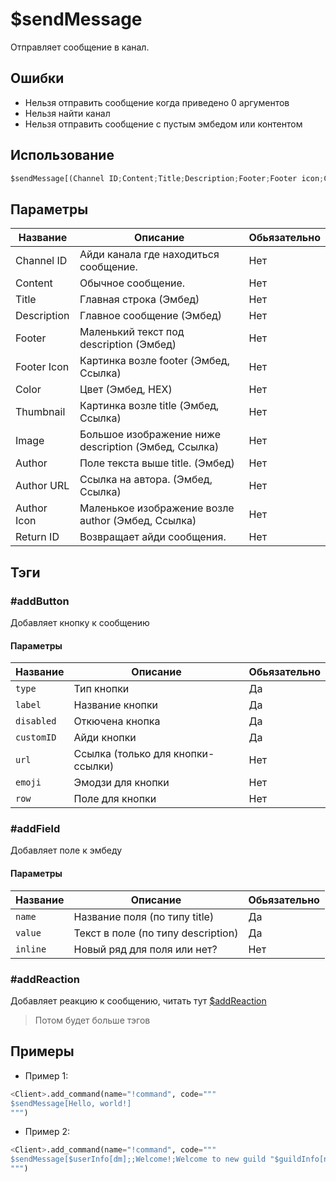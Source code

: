 # $sendMessage
Отправляет сообщение в канал.

## Ошибки
- Нельзя отправить сообщение когда приведено 0 аргументов
- Нельзя найти канал
- Нельзя отправить сообщение с пустым эмбедом или контентом

## Использование
```py
$sendMessage[(Channel ID;Content;Title;Description;Footer;Footer icon;Color;Thumbnail;Image;Author;Author URL;Author Icon;Return ID)]
```

## Параметры
| Название | Описание | Обьязательно |
| -------- | -------- | ------------ |
| Channel ID | Айди канала где находиться сообщение. | Нет |
| Content | Обычное сообщение. | Нет |
| Title | Главная строка (Эмбед) | Нет |
| Description | Главное сообщение (Эмбед) | Нет |
| Footer | Маленький текст под description (Эмбед) | Нет |
| Footer Icon | Картинка возле footer (Эмбед, Ссылка) | Нет |
| Color | Цвет (Эмбед, HEX) | Нет |
| Thumbnail | Картинка возле title (Эмбед, Ссылка) | Нет |
| Image | Большое изображение ниже description (Эмбед, Ссылка) | Нет |
| Author | Поле текста выше title. (Эмбед) | Нет |
| Author URL | Ссылка на автора. (Эмбед, Ссылка) | Нет |
| Author Icon | Маленькое изображение возле author (Эмбед, Ссылка) | Нет |
| Return ID | Возвращает айди сообщения. | Нет |

## Тэги

### #addButton
Добавляет кнопку к сообщению

#### Параметры
| Название | Описание | Обьязательно |
| -------- | -------- | ------------ |
| `type` | Тип кнопки | Да |
| `label` | Название кнопки | Да |
| `disabled` | Откючена кнопка | Да |
| `customID` | Айди кнопки | Да |
| `url` | Ссылка (только для кнопки-ссылки) | Нет |
| `emoji` | Эмодзи для кнопки | Нет |
| `row` | Поле для кнопки | Нет |

### #addField
Добавляет поле к эмбеду

#### Параметры
| Название | Описание | Обьязательно |
| -------- | -------- | ------------ |
| `name` | Название поля (по типу title) | Да |
| `value` | Текст в поле (по типу description) | Да |
| `inline` | Новый ряд для поля или нет? | Нет |

### #addReaction
Добавляет реакцию к сообщению, читать тут [$addReaction](/docs/functions/message/addreaction)

> Потом будет больше тэгов

## Примеры
- Пример 1:
```py
<Client>.add_command(name="!command", code="""
$sendMessage[Hello, world!]
""")
```

- Пример 2:
```py
<Client>.add_command(name="!command", code="""
$sendMessage[$userInfo[dm];;Welcome!;Welcome to new guild "$guildInfo[name]";;;0058CF]
""")
```

